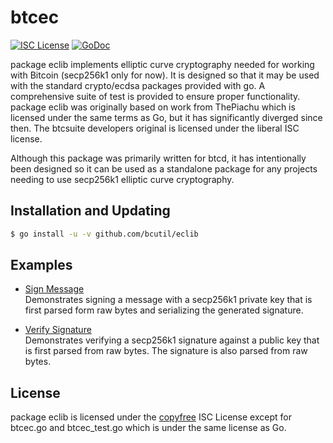 btcec
=====

[![ISC License](http://img.shields.io/badge/license-ISC-blue.svg)](http://copyfree.org)
[![GoDoc](https://pkg.go.dev/github.com/bcutil/eclib?status.png)](https://pkg.go.dev/github.com/bcutil/eclib)

package eclib implements elliptic curve cryptography needed for working with
Bitcoin (secp256k1 only for now). It is designed so that it may be used with the
standard crypto/ecdsa packages provided with go.  A comprehensive suite of test
is provided to ensure proper functionality.  package eclib was originally based
on work from ThePiachu which is licensed under the same terms as Go, but it has
significantly diverged since then.  The btcsuite developers original is licensed
under the liberal ISC license.

Although this package was primarily written for btcd, it has intentionally been
designed so it can be used as a standalone package for any projects needing to
use secp256k1 elliptic curve cryptography.

## Installation and Updating

```bash
$ go install -u -v github.com/bcutil/eclib
```

## Examples

* [Sign Message](https://pkg.go.dev/github.com/bcutil/eclib#example-package--SignMessage)  
  Demonstrates signing a message with a secp256k1 private key that is first
  parsed form raw bytes and serializing the generated signature.

* [Verify Signature](https://pkg.go.dev/github.com/bcutil/eclib#example-package--VerifySignature)  
  Demonstrates verifying a secp256k1 signature against a public key that is
  first parsed from raw bytes.  The signature is also parsed from raw bytes.

## License

package eclib is licensed under the [copyfree](http://copyfree.org) ISC License
except for btcec.go and btcec_test.go which is under the same license as Go.

